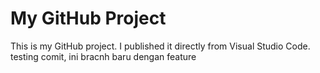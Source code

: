 # My GitHub Project

This is my GitHub project. I published it directly from Visual Studio Code. testing comit, ini bracnh baru dengan feature